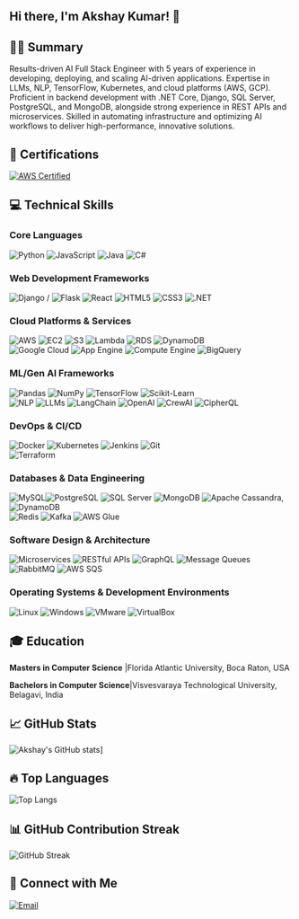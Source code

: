 ## Hi there, I'm Akshay Kumar! 👋

## 👨‍💻 Summary
Results-driven AI Full Stack Engineer with 5 years of experience in developing, deploying, and scaling AI-driven applications. Expertise in LLMs, NLP, TensorFlow, Kubernetes, and cloud platforms (AWS, GCP). Proficient in backend development with .NET Core, Django, SQL Server, PostgreSQL, and MongoDB, alongside strong experience in REST APIs and microservices. Skilled in automating infrastructure and optimizing AI workflows to deliver high-performance, innovative solutions.


## 🏅 Certifications
[![AWS Certified](https://img.shields.io/badge/AWS%20Certified-Developer%20Associate-FF9900?style=flat&logo=Amazon-AWS&logoColor=white)](https://www.credly.com/badges/909d0a38-595f-4730-9458-46bb6a411ff0)


## 💻 Technical Skills  

### **Core Languages**  
![Python](https://img.shields.io/badge/-Python-3776AB?&logo=Python&logoColor=white)  ![JavaScript](https://img.shields.io/badge/-JavaScript-F7DF1E?&logo=JavaScript&logoColor=black)  ![Java](https://img.shields.io/badge/-Java-007396?logo=java&logoColor=white) ![C#](https://img.shields.io/badge/-C%23-239120?&logo=Csharp&logoColor=white)  

### **Web Development Frameworks**  
![Django](https://img.shields.io/badge/-Django-092E20?&logo=Django&logoColor=white) / ![Flask](https://img.shields.io/badge/-Flask-000000?&logo=Flask&logoColor=white)  ![React](https://img.shields.io/badge/-React-61DAFB?&logo=React&logoColor=black)  ![HTML5](https://img.shields.io/badge/-HTML5-E34F26?&logo=html5&logoColor=white)  ![CSS3](https://img.shields.io/badge/-CSS3-1572B6?&logo=css3&logoColor=white)  ![.NET](https://img.shields.io/badge/-ASP.Net_Core-512BD4?&logo=dotnet&logoColor=white)  

### **Cloud Platforms & Services**  

![AWS](https://img.shields.io/badge/-AWS-232F3E?style=flat&logo=Amazon-AWS&logoColor=white)     ![EC2](https://img.shields.io/badge/EC2-FF9900?style=flat&logo=Amazon-EC2&logoColor=white) ![S3](https://img.shields.io/badge/S3-569A31?style=flat&logo=Amazon-S3&logoColor=white) ![Lambda](https://img.shields.io/badge/Lambda-FF9900?style=flat&logo=Amazon-Lambda&logoColor=white) ![RDS](https://img.shields.io/badge/RDS-527FFF?style=flat&logo=Amazon-RDS&logoColor=white) ![DynamoDB](https://img.shields.io/badge/DynamoDB-4053D6?style=flat&logo=Amazon-DynamoDB&logoColor=white)  
![Google Cloud](https://img.shields.io/badge/-GCP-4285F4?style=flat&logo=Google-Cloud&logoColor=white)    ![App Engine](https://img.shields.io/badge/App%20Engine-FF7F00?style=flat&logo=Google-App-Engine&logoColor=white) ![Compute Engine](https://img.shields.io/badge/Compute%20Engine-0A9CFC?style=flat&logo=Google-Compute-Engine&logoColor=white) ![BigQuery](https://img.shields.io/badge/BigQuery-00A9D8?style=flat&logo=Google-BigQuery&logoColor=white)




### **ML/Gen AI Frameworks**  
![Pandas](https://img.shields.io/badge/-Pandas-150458?&logo=pandas&logoColor=white) ![NumPy](https://img.shields.io/badge/-NumPy-013243?&logo=NumPy&logoColor=white) ![TensorFlow](https://img.shields.io/badge/-TensorFlow-FF6F00?&logo=TensorFlow&logoColor=white) ![Scikit-Learn](https://img.shields.io/badge/-ScikitLearn-F7931E?&logo=scikit-learn&logoColor=white)  
![NLP](https://img.shields.io/badge/NLP-8A2BE2) ![LLMs](https://img.shields.io/badge/LLMs-FFD43B) ![LangChain](https://img.shields.io/badge/LangChain-00A67D) ![OpenAI](https://img.shields.io/badge/OpenAI-412991) ![CrewAI](https://img.shields.io/badge/CrewAI-6E2C00) ![CipherQL](https://img.shields.io/badge/CipherQL-4B0082)


### **DevOps & CI/CD**  
![Docker](https://img.shields.io/badge/-Docker-2496ED?&logo=Docker&logoColor=white) ![Kubernetes](https://img.shields.io/badge/-Kubernetes-326CE5?&logo=Kubernetes&logoColor=white) ![Jenkins](https://img.shields.io/badge/-Jenkins-D24939?&logo=Jenkins&logoColor=white) ![Git](https://img.shields.io/badge/-Git-F05032?&logo=Git&logoColor=white)  
![Terraform](https://img.shields.io/badge/-Terraform-7B42BC?&logo=Terraform&logoColor=white)  

### **Databases & Data Engineering**  
![MySQL](https://img.shields.io/badge/-MySQL-4479A1?&logo=MySQL&logoColor=white)![PostgreSQL](https://img.shields.io/badge/-PostgreSQL-336791?&logo=PostgreSQL&logoColor=white) ![SQL Server](https://img.shields.io/badge/-SQL%20Server-CC2927?&logo=microsoft-sql-server&logoColor=white) ![MongoDB](https://img.shields.io/badge/-MongoDB-47A248?&logo=MongoDB&logoColor=white) ![Apache Cassandra](https://img.shields.io/badge/-Cassandra-1287B1?&logo=apache-cassandra&logoColor=white), ![DynamoDB](https://img.shields.io/badge/-DynamoDB-4053D6?&logo=Amazon-DynamoDB&logoColor=white)  
![Redis](https://img.shields.io/badge/-Redis-DC382D) ![Kafka](https://img.shields.io/badge/-Kafka-231F20) ![AWS Glue](https://img.shields.io/badge/-AWS_Glue-FF9900)

### **Software Design & Architecture**  
![Microservices](https://img.shields.io/badge/-Microservices-FF6B6B?style=flat&logo=docker&logoColor=white) ![RESTful APIs](https://img.shields.io/badge/-RESTful_APIs-005571?style=flat&logo=rest&logoColor=white) ![GraphQL](https://img.shields.io/badge/-GraphQL-E10098?style=flat&logo=graphql&logoColor=white) ![Message Queues](https://img.shields.io/badge/-Message_Queues-339933?style=flat&logo=rabbitmq&logoColor=white)![RabbitMQ](https://img.shields.io/badge/-RabbitMQ-FF6600?&logo=RabbitMQ&logoColor=white) ![AWS SQS](https://img.shields.io/badge/-AWS%20SQS-232F3E?&logo=Amazon-AWS&logoColor=white)  

### **Operating Systems & Development Environments**  
![Linux](https://img.shields.io/badge/-Linux-FCC624?&logo=linux&logoColor=black) ![Windows](https://img.shields.io/badge/-Windows-0078D6?&logo=windows&logoColor=white)  ![VMware](https://img.shields.io/badge/-VMware-607078?style=flat&logo=vmware&logoColor=white) ![VirtualBox](https://img.shields.io/badge/-VirtualBox-183A61?style=flat&logo=virtualbox&logoColor=white)


## 🎓 Education
**Masters in Computer Science** |Florida Atlantic University, Boca Raton, USA


**Bachelors in Computer Science**|Visvesvaraya Technological University, Belagavi, India


## 📈 GitHub Stats

![Akshay's GitHub stats](https://github-readme-stats.vercel.app/api?username=akshayk122&show_icons=true&theme=radical&custom_title=Akshay's%20Development%20Activity&include_all_commits=true&count_private=true&show=reviews,discussions_started)]


## 🔥 Top Languages

![Top Langs](https://github-readme-stats.vercel.app/api/top-langs/?username=akshayk122&layout=compact&theme=radical)

## 📊 GitHub Contribution Streak

![GitHub Streak](https://github-readme-streak-stats.herokuapp.com/?user=akshayk122&theme=radical)



## 🔗 Connect with Me

[![Email](https://img.shields.io/badge/-Email-D14836?&logo=Gmail&logoColor=white)](mailto:iamakshayk22@gmail.com)

